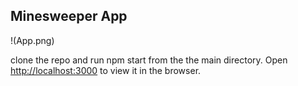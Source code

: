 ## Minesweeper App

!(App.png)


clone the repo and run npm start from the the main directory.
Open [http://localhost:3000](http://localhost:3000) to view it in the browser.
